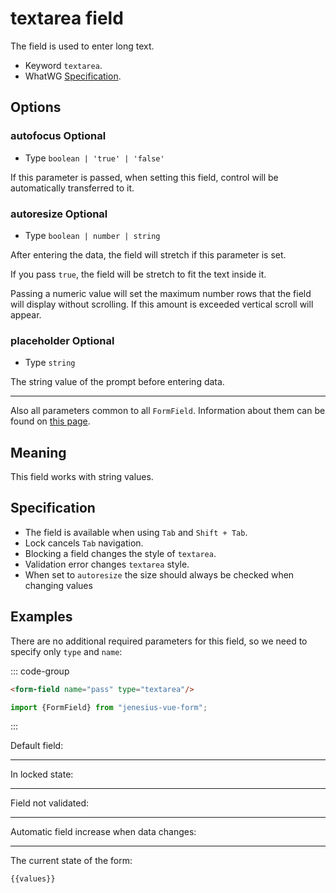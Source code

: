 <script setup>
import {FormField, Form, useFormValues} from '../../../src';

const form = new Form();
const values = useFormValues(form)

</script>

# textarea field

The field is used to enter long text.

- Keyword `textarea`.
- WhatWG [Specification](https://html.spec.whatwg.org/multipage/form-elements.html#the-textarea-element).

## Options

### autofocus <Badge type = "info">Optional</Badge>

- Type `boolean | 'true' | 'false'`

If this parameter is passed, when setting this field, control will be automatically transferred to it.

### autoresize <Badge type = "info">Optional</Badge>
- Type `boolean | number | string`

After entering the data, the field will stretch if this parameter is set.

If you pass `true`, the field will be
stretch to fit the text inside it.

Passing a numeric value will set the maximum number
rows that the field will display without scrolling. If this amount is exceeded
vertical scroll will appear.

### placeholder <Badge type = "info">Optional</Badge>
- Type `string`

The string value of the prompt before entering data.

____

Also all parameters common to all `FormField`. Information about them can be found on [this page](./form-field.md#params).

## Meaning

This field works with string values.

## Specification

- The field is available when using `Tab` and `Shift + Tab`.
- Lock cancels `Tab` navigation.
- Blocking a field changes the style of `textarea`.
- Validation error changes `textarea` style.
- When set to `autoresize` the size should always be checked when changing
  values

## Examples


There are no additional required parameters for this field, so we need to
specify only `type` and `name`:

::: code-group

```html
<form-field name="pass" type="textarea"/>
```

```ts
import {FormField} from "jenesius-vue-form";
```

:::

Default field:
<FormField type = "textarea" name = "description" label = "Enter a description" />

____

In locked state:
<FormField disabled type = "textarea" name = "description" label = "Disabled" />

____

Field not validated:
<FormField :errors = "['The password is too simple']" type = "textarea" name = "description" label = "Error" />

____

Automatic field increase when data changes:
<FormField autoresize type = "textarea" name = "description" label = "Doing more" />


----
The current state of the form:
```ts-vue
{{values}}
```